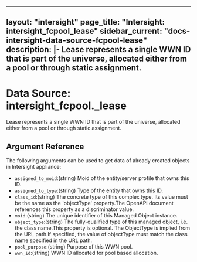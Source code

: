 
---
layout: "intersight"
page_title: "Intersight: intersight_fcpool_lease"
sidebar_current: "docs-intersight-data-source-fcpool-lease"
description: |-
Lease represents a single WWN ID that is part of the universe, allocated either from a pool or through static assignment.
---

# Data Source: intersight_fcpool._lease
Lease represents a single WWN ID that is part of the universe, allocated either from a pool or through static assignment.
## Argument Reference
The following arguments can be used to get data of already created objects in Intersight appliance:
* `assigned_to_moid`:(string) Moid of the entity/server profile that owns this ID. 
* `assigned_to_type`:(string) Type of the entity that owns this ID. 
* `class_id`:(string) The concrete type of this complex type. Its value must be the same as the 'objectType' property.The OpenAPI document references this property as a discriminator value. 
* `moid`:(string) The unique identifier of this Managed Object instance. 
* `object_type`:(string) The fully-qualified type of this managed object, i.e. the class name.This property is optional. The ObjectType is implied from the URL path.If specified, the value of objectType must match the class name specified in the URL path. 
* `pool_purpose`:(string) Purpose of this WWN pool. 
* `wwn_id`:(string) WWN ID allocated for pool based allocation. 
